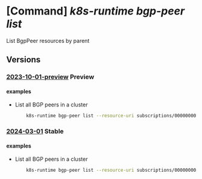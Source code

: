 # [Command] _k8s-runtime bgp-peer list_

List BgpPeer resources by parent

## Versions

### [2023-10-01-preview](/Resources/mgmt-plane/L3tyZXNvdXJjZXVyaX0vcHJvdmlkZXJzL21pY3Jvc29mdC5rdWJlcm5ldGVzcnVudGltZS9iZ3BwZWVycw==/2023-10-01-preview.xml) **Preview**

<!-- mgmt-plane /{resourceuri}/providers/microsoft.kubernetesruntime/bgppeers 2023-10-01-preview -->

#### examples

- List all BGP peers in a cluster
    ```bash
        k8s-runtime bgp-peer list --resource-uri subscriptions/00000000-1111-2222-3333-444444444444/resourceGroups/example/providers/Microsoft.Kubernetes/connectedClusters/cluster1
    ```

### [2024-03-01](/Resources/mgmt-plane/L3tyZXNvdXJjZXVyaX0vcHJvdmlkZXJzL21pY3Jvc29mdC5rdWJlcm5ldGVzcnVudGltZS9iZ3BwZWVycw==/2024-03-01.xml) **Stable**

<!-- mgmt-plane /{resourceuri}/providers/microsoft.kubernetesruntime/bgppeers 2024-03-01 -->

#### examples

- List all BGP peers in a cluster
    ```bash
        k8s-runtime bgp-peer list --resource-uri subscriptions/00000000-1111-2222-3333-444444444444/resourceGroups/example/providers/Microsoft.Kubernetes/connectedClusters/cluster1
    ```
